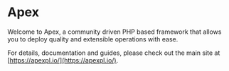 
# Apex

Welcome to Apex, a community driven PHP based framework that allows you to deploy quality and extensible operations with ease.

For details, documentation and guides, please check out the main site at [https://apexpl.io/](https://apexpl.io/).


